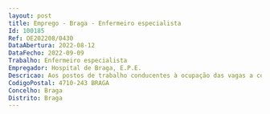 ```yaml
--- 
layout: post
title: Emprego - Braga - Enfermeiro especialista
Id: 100185
Ref: OE202208/0430
DataAbertura: 2022-08-12
DataFecho: 2022-09-09
Trabalho: Enfermeiro especialista
Empregador: Hospital de Braga, E.P.E.
Descricao: Aos postos de trabalho conducentes à ocupação das vagas a concurso, corresponde o conteúdo funcional da categoria superior de enfermeiro especialista da carreira especial de enfermagem carreira de enfermagem, tal como estabelecido no artigo 10.º A aditado pelo Decreto Lei n.º 71 2019, de 27 de maio aos Decretos Leis n.ºs 247 2009 e 248 2009, ambos de 22 de setembro.
CodigoPostal: 4710-243 BRAGA
Concelho: Braga
Distrito: Braga
--- 
```

